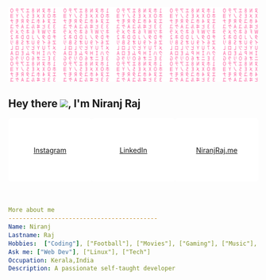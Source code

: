 ![Matrix SVG](matrix.svg)

## Hey there <img src="https://media.giphy.com/media/hvRJCLFzcasrR4ia7z/giphy.gif" width="25px">, I'm Niranj Raj

<style>
     .contact-container{
        display: flex;
        align-items: center;
        justify-content: space-around;
     }
    .social-container{
        padding:1em 2em;
        background-color:#ffffff;
        border-radius:5px;
        height:100px;
        width:150px;
        display: flex;
        align-items: center;
        justify-content: center;
    }
</style>
<div class="contact-container" align='center'>
<div class="social-container insta-container"> <a class="insta-cl" href="https://www.instagram.com/_im_wheezing/">Instagram</a>
</div>
<div class="social-container linkedin-container"><a href="www.linkedin.com/in/niranj-rajesh-b97361196">LinkedIn</a></div>
<div class="social-container web-container"><a href="www.niranjraj.me" >NiranjRaj.me</a></div>
</div>

<br/>

```yaml

More about me
------------------------------------------
Name: Niranj
Lastname: Raj
Hobbies:  ["Coding"], ["Football"], ["Movies"], ["Gaming"], ["Music"], ["Ricing"]
Ask me: ["Web Dev"], ["Linux"], ["Tech"]
Occupation: Kerala,India
Description: A passionate self-taught developer

```

<br/>
